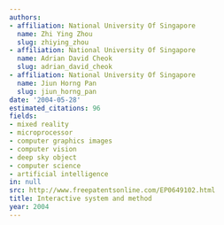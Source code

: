 ```yaml
---
authors:
- affiliation: National University Of Singapore
  name: Zhi Ying Zhou
  slug: zhiying_zhou
- affiliation: National University Of Singapore
  name: Adrian David Cheok
  slug: adrian_david_cheok
- affiliation: National University Of Singapore
  name: Jiun Horng Pan
  slug: jiun_horng_pan
date: '2004-05-28'
estimated_citations: 96
fields:
- mixed reality
- microprocessor
- computer graphics images
- computer vision
- deep sky object
- computer science
- artificial intelligence
in: null
src: http://www.freepatentsonline.com/EP0649102.html
title: Interactive system and method
year: 2004
---
```

